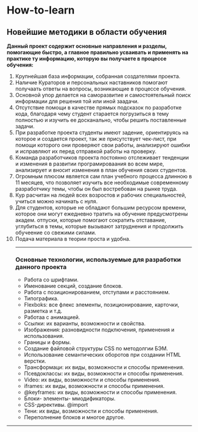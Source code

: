 # __How-to-learn__
## Новейшие методики в области обучения ##
**Данный проект содержит основные направления и разделы, помогающие быстро, а главное правильно усваивать и применять на практике ту информацию, которую вы получаете в процессе обучения:**
1. Крупнейшая база информации, собранная создателями проекта.
2. Наличие Кураторов и персональных наставников помогают получаать ответы на вопросы, возникающие в процессе обучения.
3. Основной упор делается на саморазвитие и самостоятельный поиск информации для решения той или иной заадачи.
4. Отсутствие помощи в качестве прямых подсказок по разработке кода, благодаря чему студент старается погрузиться в тему полностью и изучить ее досканально, чтобы решить поставленные задачи.
5. При разработке проекта студенты имеют задение, ориентируясь на которое и создается проект, так же присутствует чек-лист, при помощи которого они проверяют свои работы, анализируют ошибки и исправляют их перед отправкой работы на проверку.
6. Команда разработчиков проекта постоянно отслеживает тенденции и изменения в развитии програмироваания во всем мире, анализирует и вносит изменения в план обучения своих студентов.
7. Огромным плюсом является сам план учебного процесса длинною в 11 месяцев, что позволяет изучить все необходимые современному разработчику темы, чтобы он был востребован на рынке труда.
8. Кур расчитан на людей всех возростов и рабочих специальностей, учиться можно начинать с нуля.
9. Для студентов, которые не обладают большим ресурсом времени, которое они могут ежедневно тратить на обучение предусмотрены академ. отпуски, которые помогают сократить отставание, углубиться в темы, которые вызывают затруднения и продолжить обучеение со свежими силами.
10. Подача материала в теории проста и удобна.
    ___
    ### **Основные технологии, используемые для разработки данного проекта** ###
    * Работа со шрифтами.
    * Именование секций, создание блоков.
    * Работа с позиционированием, отступами и расстоянием.
    * Типографика.
    * Flexboks: все флекс элементы, позиционирование, карточки, разметка и т.д.
    * Работаа с анимацией.
    * Ссылки: их варианты, возможности и свойства.
    * Изображения: разновидности подключения, применения и использования.
    * Границы и формы.
    * Создание файловой структуры CSS по методолгии БЭМ.
    * Использование семантических оборотов при создании HTML верстки.
    * Трансформаци: их виды, возможности и способы применения.
    * Псевдоклассы: их виды, возможности и способы применения.
    * Video: их виды, возможности и способы применения.
    * iframes: их виды, возможности и способы применения.
    * @keyframes: их виды, возможности и способы применения.
    * Блоки- элементы- ммодификаторы.
    * CSS-директивы. @import
    * Тени: их виды, возможности и способы применения.
    * Переполнение блоков и многое другое.
___


